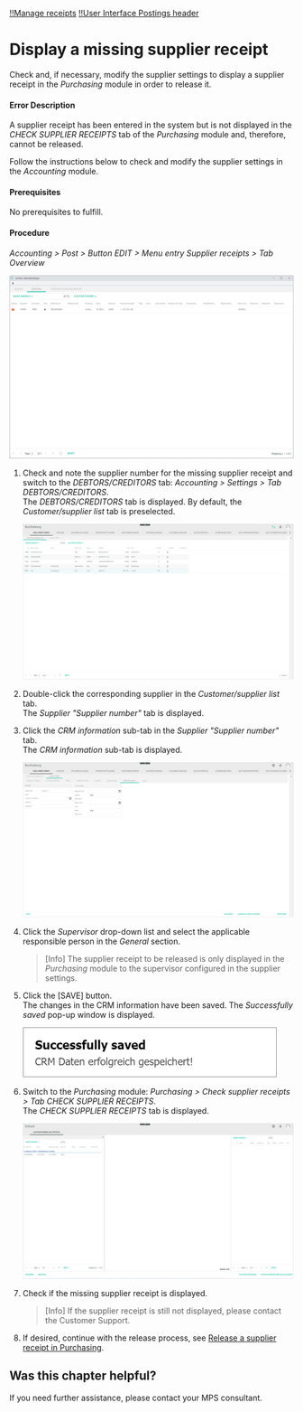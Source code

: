 [!!Manage receipts](../Operation/10_ManageReceipts.md)
[!!User Interface Postings header](../UserInterface/01_Header.md)

# Display a missing supplier receipt

Check and, if necessary, modify the supplier settings to display a supplier receipt in the *Purchasing* module in order to release it.

#### Error Description

A supplier receipt has been entered in the system but is not displayed in the *CHECK SUPPLIER RECEIPTS* tab of the *Purchasing* module and, therefore, cannot be released.

Follow the instructions below to check and modify the supplier settings in the *Accounting* module.

#### Prerequisites

No prerequisites to fulfill.

#### Procedure

*Accounting > Post > Button EDIT > Menu entry Supplier receipts > Tab Overview*  

![Overview](../../Assets/Screenshots/RetailSuiteAccounting/Book/SupplierReceiptsOverview01.png "[Overview]")

1. Check and note the supplier number for the missing supplier receipt and switch to the *DEBTORS/CREDITORS* tab: *Accounting > Settings > Tab DEBTORS/CREDITORS*.    
    The *DEBTORS/CREDITORS* tab is displayed. By default, the *Customer/supplier list* tab is preselected.

    ![Customer/supplier list](../../Assets/Screenshots/RetailSuiteAccounting/Settings/CustomerSupplier/CustomerSupplierList.png "[Customer/supplier list]")

2. Double-click the corresponding supplier in the *Customer/supplier list* tab.  
    The *Supplier "Supplier number"* tab is displayed.


3. Click the *CRM information* sub-tab in the *Supplier "Supplier number"* tab.  
    The *CRM information* sub-tab is displayed.

    ![Supplier CRM information](../../Assets/Screenshots/RetailSuiteAccounting/Settings/CustomerSupplier/CRMInformation02b.png "[Supplier CRM information]")

4. Click the *Supervisor* drop-down list and select the applicable responsible person in the *General* section.  

    > [Info] The supplier receipt to be released is only displayed in the *Purchasing* module to the supervisor configured in the supplier settings.

5. Click the [SAVE] button.  
    The changes in the CRM information have been saved. The *Successfully saved* pop-up window is displayed.

    ![CRM data saved](../../Assets/Screenshots/RetailSuiteAccounting/Settings/CustomerSupplier/CRMDataSaved.png "[CRM data saved]")

6. Switch to the *Purchasing* module: *Purchasing > Check supplier receipts > Tab CHECK SUPPLIER RECEIPTS*.   
    The *CHECK SUPPLIER RECEIPTS* tab is displayed.

    ![Check supplier receipt](../../Assets/Screenshots/RetailSuiteAccounting/Book/CheckSupplierReceipts01.png "[Check supplier receipt]")

7. Check if the missing supplier receipt is displayed.
    > [Info] If the supplier receipt is still not displayed, please contact the Customer Support.    

8. If desired, continue with the release process, see [Release a supplier receipt in Purchasing](../Operation/10_ManageReceipts.md#release-a-supplier-receipt-in-purchasing).



## Was this chapter helpful?

If you need further assistance, please contact your MPS consultant.
